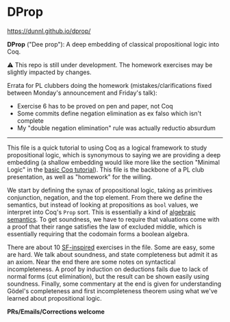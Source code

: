 # DProp

https://dunnl.github.io/dprop/

**DProp** ("Dee prop"): A deep embedding of classical propositional logic into Coq.

:warning: This repo is still under development. The homework exercises may be slightly impacted by changes.

Errata for PL clubbers doing the homework (mistakes/clarifications fixed between Monday's announcement and Friday's talk):
- Exercise 6 has to be proved on pen and paper, not Coq
- Some commits define negation elimination as ex falso which isn't complete
- My "double negation elimination" rule was actually reductio absurdum

----

This file is a quick tutorial to using Coq as a logical framework to
study propositional logic, which is synonymous to saying we are
providing a deep embedding (a shallow embedding would like more like
the section "Minimal Logic" in the [basic Coq
tutorial](https://coq.inria.fr/tutorial/1-basic-predicate-calculus)). This
file is the backbone of a PL club presentation, as well as "homework"
for the willing.

We start by defining the synax of propositional logic, taking as primitives conjunction, negation, and the top element. From there we define the semantics, but instead of looking at propositions as `bool` values, we interpret into Coq's `Prop` sort. This is essentially a kind of [algebraic semantics](https://en.wikipedia.org/wiki/Algebraic_semantics_(mathematical_logic)). To get soundness, we have to require that valuations come with a proof that their range satisfies the law of excluded middle, which is essentially requiring that the codomain forms a boolean algebra.

There are about 10 [SF-inspired](https://softwarefoundations.cis.upenn.edu/) exercises in the file. Some are easy, some are hard. We talk about soundness, and state completeness but admit it as an axiom. Near the end there are some notes on syntactical incompleteness. A proof by induction on deductions fails due to lack of normal forms (cut elimination), but the result can be shown easily using soundness. Finally, some commentary at the end is given for understanding Gödel's completeness and first incompleteness theorem using what we've learned about propositional logic.

**PRs/Emails/Corrections welcome** 
